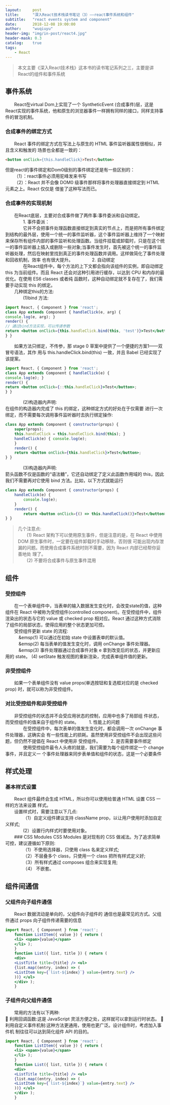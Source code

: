 ```yaml
---
layout:     post
title:      "深入React技术栈读书笔记（3）——react事件系统和组件"
subtitle:   "react events system and component"
date:       2018-12-08 19:00:00
author:     "wuqiuyu"
header-img: "img/in-post/react4.jpg"
header-mask: 0.3
catalog:    true
tags:
    - React
---
```



>本文主要《深入React技术栈》这本书的读书笔记系列之三，主要是讲React的组件和事件系统<br>


## 事件系统
&emsp;&emsp;React在virtual Dom上实现了一个 SyntheticEvent (合成事件)层，这是React实现的事件系统，他和原生的浏览器事件一样拥有同样的接口，同样支持事件的冒泡机制。
### 合成事件的绑定方式
&emsp;&emsp;React 事件的绑定方式在写法上与原生的 HTML 事件监听器属性很相似，并且含义和触发的 场景也全都是一致的：</br>
```html
<button onClick={this.handleClick}>Test</button>
```
但是react的事件绑定和Dom0级别的事件绑定还是有一些区别的：</br>
&emsp;&emsp;（1）：react事件必须用驼峰发来书写</br>
 &emsp;&emsp;（2）：React 并不会像 DOM0 级事件那样将事件处理器直接绑定到 HTML 元素之上。React 仅仅是 借鉴了这种写法而已。</br>
### 合成事件的实现机制
&emsp;&emsp;在React底层，主要对合成事件做了两件事:事件委派和自动绑定。</br>
&emsp;&emsp;&emsp;&emsp;1. 事件委派：</br>
&emsp;&emsp;&emsp;&emsp;它并不会把事件处理函数直接绑定到真实的节点上，而是把所有事件绑定到结构的最外层，使用一个统一的事件监听器，这个事件监听器上维持了一个映射来保存所有组件内部的事件监听和处理函数。当组件挂载或卸载时，只是在这个统一的事件监听器上插入或删除一些对象;当事件发生时，首先被这个统一的事件监听器处理，然后在映射里找到真正的事件处理函数并调用。这样做简化了事件处理和回收机制，效率 也有很大提升。
&emsp;&emsp;&emsp;&emsp;2. 自动绑定</br>
&emsp;&emsp;&emsp;&emsp;在React组件中，每个方法的上下文都会指向该组件的实例，即自动绑定 this 为当前组件。而且 React 还会对这种引用进行缓存，以达到 CPU 和内存的最优化。在使用 ES6 classes 或者纯 函数时，这种自动绑定就不复存在了，我们需要手动实现 this 的绑定。</br>
&emsp;&emsp;几种绑定this的方法:</br>
&emsp;&emsp;&emsp;&emsp;(1)bind 方法:<br/>
```jsx
import React, { Component } from 'react';
class App extends Component { handleClick(e, arg) {
console.log(e, arg); }
render() {
// 通过bind方法实现，可以传递参数
return <button onClick={this.handleClick.bind(this, 'test')}>Test</button>;
} }
```
&emsp;&emsp;如果方法只绑定，不传参，那 stage 0 草案中提供了一个便捷的方案1——双冒号语法，其作 用与 this.handleClick.bind(this) 一致，并且 Babel 已经实现了该提案。</br>
```jsx
import React, { Component } from 'react';
class App extends Component { handleClick(e) {
console.log(e); }
render() {
return <button onClick={::this.handleClick}>Test</button>;
} }
```
&emsp;&emsp;&emsp;&emsp;(2)构造器内声明:<br/>
在组件的构造器内完成了 this 的绑定，这种绑定方式的好处在于仅需要 进行一次绑定，而不需要每次调用事件监听器时去执行绑定操作:
```jsx
class App extends Component { constructor(props) {
    super(props);
    this.handleClick = this.handleClick.bind(this); }
    handleClick(e) { console.log(e);
    }
    render() {
    return <button onClick={this.handleClick}>Test</button>;
} }
```
&emsp;&emsp;&emsp;&emsp;(3)构造器内声明:<br/>
箭头函数不仅是函数的“语法糖”，它还自动绑定了定义此函数作用域的 this，因此我们不需要再对它使用 bind 方法。比如，以下方式就能运行
```jsx
class App extends Component { constructor(props) {
    handleClick(e) {
        console.log(e); 
    }
    render() {
        return <button onClick={() => this.handleClick()}>Test</button>
} }
```
>几个注意点:<br>
&emsp;&emsp;(1) React 架构下可以使用原生事件，但是注意的是，在 React 中使用 DOM 原生事件时，一定要在组件卸载时手动移除，否则很 可能出现内存泄漏的问题。而使用合成事件系统时则不需要，因为 React 内部已经帮你妥善地处 理了。</br>
&emsp;&emsp;(2) 不要将合成事件与原生事件混用</br>

## 组件
### 受控组件
&emsp;&emsp;在一个表单组件中，当表单的输入数据发生变化时，会改变state的值，这种组件在 React 中被称为受控组件(controlled component)。在受控组件中，组件渲染出的状态与它的 value 或 checked prop 相对应。React 通过这种方式消除了组件的局部状态，使得应用的整个状态更加可控。</br>
&emsp;&emsp;受控组件更新 state 的流程:</br>
&emsp;&emsp;&emsp;&emsp(1) 可以通过在初始 state 中设置表单的默认值。</br>
&emsp;&emsp;&emsp;&emsp(2) 每当表单的值发生变化时，调用 onChange 事件处理器。</br>
&emsp;&emsp;&emsp;&emsp(3) 事件处理器通过合成事件对象 e 拿到改变后的状态，并更新应用的 state。 (4) setState 触发视图的重新渲染，完成表单组件值的更新。</br>

### 非受控组件
&emsp;&emsp;如果一个表单组件没有 value props(单选按钮和复选框对应的是 checked prop) 时，就可以称为非受控组件。
### 对比受控组件和非受控组件
&emsp;&emsp;非受控组件的状态并不会受应用状态的控制，应用中也多了局部组 件状态，而受控组件的值来自于组件的 state。
&emsp;&emsp;1. 性能上的问题</br>
&emsp;&emsp;&emsp;&emsp;在受控组件中，每次表单的值发生变化时，都会调用一次 onChange 事件处理器，这确实会 有一些性能上的损耗。虽然使用非受控组件不会出现这些问题，但仍然不提倡在 React 中使用非 受控组件。
&emsp;&emsp;2. 是否需要事件绑定</br>
&emsp;&emsp;&emsp;&emsp;使用受控组件最令人头疼的就是，我们需要为每个组件绑定一个 change 事件，并且定义一 个事件处理器来同步表单值和组件的状态，这是一个必要条件
## 样式处理
### 基本样式设置
&emsp;&emsp;React 组件最终会生成 HTML，所以你可以使用给普通 HTML 设置 CSS 一样的方法来设置 样式。<br/>
&emsp;&emsp;设置样式时，需要注意以下几点:<br/>
&emsp;&emsp;&emsp;&emsp;（1）自定义组件建议支持 className prop，以让用户使用时添加自定义样式;<br/>
&emsp;&emsp;&emsp;&emsp;(2）设置行内样式时要使用对象。<br/>
&emsp;&emsp;### CSS Modules
CSS Modules 是对现有的 CSS 做减法。为了追求简单可控，建议遵循如下原则:<br/>
&emsp;&emsp;&emsp;&emsp;（1）不使用选择器，只使用 class 名来定义样式;<br/>
&emsp;&emsp;&emsp;&emsp;（2）不层叠多个 class，只使用一个 class 把所有样式定义好; <br/>
&emsp;&emsp;&emsp;&emsp;（3）所有样式通过 composes 组合来实现复用;<br/>
&emsp;&emsp;&emsp;&emsp;（4） 不嵌套。<br/>
## 组件间通信
### 父组件向子组件通信
&emsp;&emsp;React 数据流动是单向的，父组件向子组件的 通信也是最常见的方式。父组件通过 props 向子组件传递需要的信息
```jsx
import React, { Component } from 'react';
    function ListItem({ value }) { return (
    <li> <span>{value}</span>
    </li> );
    }
    function List({ list, title }) { return (
    <div>
    <ListTitle title={title} /> <ul>
    {list.map((entry, index) => (
    <ListItem key={`list-${index}`} value={entry.text} />
    ))} </ul>
    </div> );
    }
```
### 子组件向父组件通信
&emsp;&emsp;常用的方法有以下两种:<br/>
 利用回调函数:这是 JavaScript 灵活方便之处，这样就可以拿到运行时状态。
 利用自定义事件机制:这种方法更通用，使用也更广泛。设计组件时，考虑加入事件机
制往往可以达到简化组件 API 的目的。
```jsx
import React, { Component } from 'react';
    function ListItem({ value }) { return (
    <li> <span>{value}</span>
    </li> );
    }
    function List({ list, title }) { return (
    <div>
    <ListTitle title={title} /> <ul>
    {list.map((entry, index) => (
    <ListItem key={`list-${index}`} value={entry.text} />
    ))} </ul>
    </div> );
    }
```




